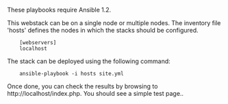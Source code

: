 
These playbooks require Ansible 1.2.



This webstack can be on a single node or multiple nodes. The inventory file
'hosts' defines the nodes in which the stacks should be configured.

        [webservers]
        localhost

The stack can be deployed using the following command:

        ansible-playbook -i hosts site.yml

Once done, you can check the results by browsing to http://localhost/index.php.
You should see a simple test page..
